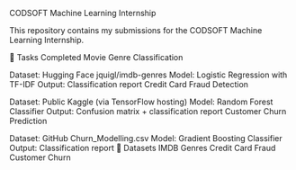 CODSOFT Machine Learning Internship

This repository contains my submissions for the CODSOFT Machine Learning Internship.

📂 Tasks Completed
Movie Genre Classification

Dataset: Hugging Face jquigl/imdb-genres
Model: Logistic Regression with TF-IDF
Output: Classification report
Credit Card Fraud Detection

Dataset: Public Kaggle (via TensorFlow hosting)
Model: Random Forest Classifier
Output: Confusion matrix + classification report
Customer Churn Prediction

Dataset: GitHub Churn_Modelling.csv
Model: Gradient Boosting Classifier
Output: Classification report
🔗 Datasets
IMDB Genres
Credit Card Fraud
Customer Churn
